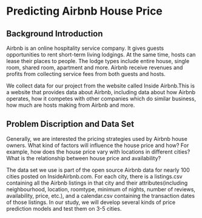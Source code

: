 # Predicting Airbnb House Price
## Background Introduction
Airbnb is an online hospitality service company. It gives guests opportunities to rent short-term living lodgings. At the same time, hosts can lease their places to people. The lodge types include entire house, single room, shared room, apartment and more. Airbnb receive revenues and profits from collecting service fees from both guests and hosts. 

We collect data for our project from the website called Inside Airbnb.This is a website that provides data about Airbnb, including data about how Airbnb operates, how it competes with other companies which do similar business, how much are hosts making from Airbnb and more. 

## Problem Discription and Data Set

Generally, we are interested the pricing strategies used by Airbnb house owners. What kind of factors will influence the house price and how? For example, how does the house price vary with locations in different cities? What is the relationship between house price and availability?

The data set we use is part of the open source Airbnb data for nearly 100 cities posted on InsideAirbnb.com. For each city, there is a listings.csv containing all the Airbnb listings in that city and their attributes(including neighbourhood, location, roomtype, minimum of nights, number of reviews, availability, price, etc.), and a calendar.csv containing the transaction dates of those listings. In our study, we will develop several kinds of price prediction models and test them on 3-5 cities.
